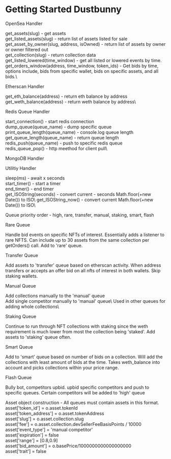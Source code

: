 # Getting Started Dustbunny

OpenSea Handler

get_assets(slug) - get assets\
get_listed_assets(slug) - return list of assets listed for sale\
get_asset_by_owner(slug, address, isOwned) - return list of assets by owner or owner filtered out\
get_collection(slug) - return collection data\
get_listed_lowered(time_window) - get all listed or lowered events by time.\
get_orders_window(address, time_window, token_ids) - Get bids by time, options include, bids from specific wallet, bids on specific assets, and all bids.\

Etherscan Handler

get_eth_balance(address) - return eth balance by address\
get_weth_balance(address) - return weth balance by address\

Redis Queue Handler

start_connection() - start redis connection\
dump_queue(queue_name) - dump specific queue\
print_queue_length(queue_name) - console.log queue length\
get_queue_length(queue_name) - return queue length\
redis_push(queue_name) - push to specific redis queue\
redis_queue_pop() - http meethod for client pull\

MongoDB Handler


Utilitiy Handler

sleep(ms) - await x seconds\
start_timer() - start a timer\
end_timer() - end timer\
get_ISOString(seconds) - convert current - seconds Math.floor(+new Date()) to ISO\ 
get_ISOString_now() - convert current Math.floor(+new Date()) to ISO\

Queue priority order - high, rare, transfer, manual, staking, smart, flash

Rare Queue

Handle bid events on specific NFTs of interest. Essentially adds a listener to rare NFTS. Can include up to 30 assets from the same collection per getOrders() call. Add to 'rare' queue.

Transfer Queue

Add assets to 'transfer' queue based on etherscan activity. When address transfers or accepts an offer bid on all nfts of interest in both wallets. Skip staking wallets.

Manual Queue

Add collections manually to the 'manual' queue\
Add single competitor manually to 'manual' queue\ 
Used in other queues for adding whole collections\

Staking Queue

Continue to run through NFT collections with staking since the weth requirement is much lower from most the collection being 'staked'. Add assets to 'staking' queue often. 

Smart Queue

Add to 'smart' queue based on number of bids on a collection. Will add the collections with least amount of bids at the time. Takes weth_balance into account and picks collections within your price range. 

Flash Queue

Bully bot, competitors upbid. upbid specific competitors and push to specific queues. Certain competitors will be added to 'high' queue

Asset object construction - All queues must contain assets in this format.\
asset['token_id'] = o.asset.tokenId\
asset['token_address'] = o.asset.tokenAddress\
asset['slug'] = o.asset.collection.slug\
asset['fee'] = o.asset.collection.devSellerFeeBasisPoints / 10000\
asset['event_type'] = 'manual competitor'\
asset['expiration'] = false\
asset['range'] = [0.8,0.9]\
asset['bid_amount'] = o.basePrice/1000000000000000000\
asset['trait'] = false